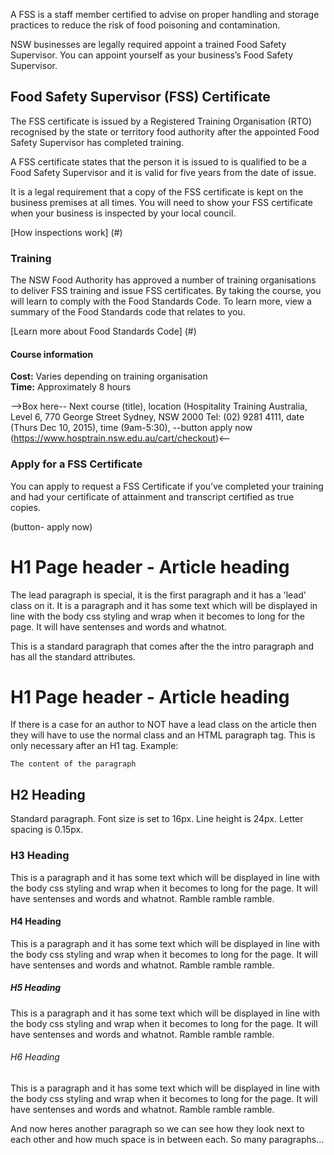 
<p class="intro">A FSS is a staff member certified to advise on proper handling and storage practices to reduce the risk of food poisoning and contamination.

NSW businesses are legally required appoint a trained Food Safety Supervisor. You can appoint yourself as your business’s Food Safety Supervisor.
</p>

## Food Safety Supervisor (FSS) Certificate

The FSS certificate is issued by a Registered Training Organisation (RTO) recognised by the state or territory food authority after the appointed Food Safety Supervisor has completed training. 

A FSS certificate states that the person it is issued to is qualified to be a Food Safety Supervisor and it is valid for five years from the date of issue. 

It is a legal requirement that a copy of the FSS certificate is kept on the business premises at all times. You will need to show your FSS certificate when your business is inspected by your local council.

[How inspections work] (#)

### Training

The NSW Food Authority has approved a number of training organisations to deliver FSS training and issue FSS certificates. By taking the course, you will learn to comply with the Food Standards Code. To learn more, view a summary of the Food Standards code that relates to you.

[Learn more about Food Standards Code] (#)

#### Course information
<strong>Cost:</strong> Varies depending on training organisation <br />
<strong>Time:</strong> Approximately 8 hours

-->Box here-- Next course (title), location (Hospitality Training Australia, Level 6, 770 George Street
Sydney, NSW 2000 Tel: (02) 9281 4111, date (Thurs Dec 10, 2015), time (9am-5:30), --button apply now (https://www.hosptrain.nsw.edu.au/cart/checkout)<--

### Apply for a FSS Certificate
 
You can apply to request a FSS Certificate if you’ve completed your training and had your certificate of attainment and transcript certified as true copies.

(button- apply now)



# H1 Page header - Article heading

The lead paragraph is special, it is the first paragraph and it has a 'lead' class on it. It is a paragraph and it has some text which will be displayed in line with the body css styling and wrap when it becomes to long for the page. It will have sentenses and words and whatnot. 

This is a standard paragraph that comes after the the intro paragraph and has all the standard attributes. 

# H1 Page header - Article heading

<p class="normal">If there is a case for an author to NOT have a lead class on the article then they will have to use the normal class and an HTML paragraph tag. This is only necessary after an H1 tag. Example: 
</p>
<code><p class="normal">The content of the paragraph</p></code>

## H2 Heading

Standard paragraph. Font size is set to 16px. Line height is 24px. Letter spacing is 0.15px. 

### H3 Heading

This is a paragraph and it has some text which will be displayed in line with the body css styling and wrap when it becomes to long for the page. It will have sentenses and words and whatnot. Ramble ramble ramble.

#### H4 Heading

This is a paragraph and it has some text which will be displayed in line with the body css styling and wrap when it becomes to long for the page. It will have sentenses and words and whatnot. Ramble ramble ramble.

##### H5 Heading

This is a paragraph and it has some text which will be displayed in line with the body css styling and wrap when it becomes to long for the page. It will have sentenses and words and whatnot. Ramble ramble ramble.

###### H6 Heading

This is a paragraph and it has some text which will be displayed in line with the body css styling and wrap when it becomes to long for the page. It will have sentenses and words and whatnot. Ramble ramble ramble.

And now heres another paragraph so we can see how they look next to each other and how much space is in between each. So many paragraphs...
